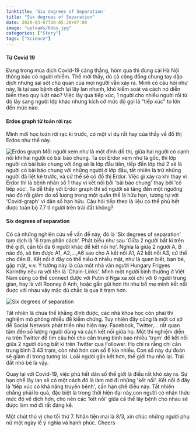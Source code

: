 ```yaml
---
linktitle: 'Six degrees of Separation'
title: "Six degrees of Separation"
date: 2020-03-07T20:05:20+07:00
image: "uploads/6dos.jpg"
categories: ["Story"]
tags: ["Science"]
---
```

#### Từ Covid 19
Đang trong mùa dịch Covid-19 căng thẳng, hôm qua thì đùng cái Hà Nội thông báo có người nhiễm. Thế mới thấy, dù cả cộng đồng chung tay dập dịch nhưng sai sót chủ quan của mọi người vẫn xảy ra. Mình có câu hỏi như này, là tại sao bệnh dịch lại lây lan nhanh, khó kiểm soát và cách nó diễn biến theo quy luật nào? Việc lây qua tiếp xúc, 1 người cho nhiều người rồi từ đó lây sang người lớp khác nhưng kích cỡ mức độ gọi là "tiếp xúc" to lớn đến mức nào. 


#### Erdos graph từ toán rời rạc
Mình mới học toán rời rạc kì trước, có một ví dụ rất hay của thầy về đồ thị Erdos như thế này.

![Erdos graph](https://encrypted-tbn0.gstatic.com/images?q=tbn%3AANd9GcTob4iCFYr_E9M5kVHsWYWUgmRR9FqNq3le53U9z1A3DGv9OMq7 "erdos graph")
Mỗi người xem như là một đỉnh đồ thị, giữa hai người có cạnh nối khi hai người có bài báo chung. Ta coi Erdor xem như là gốc, thì lớp người có bài báo chung với ông sẽ là lớp đầu tiên, tiếp đến lớp thứ 2 sẽ là người có bài báo chung với những người ở lớp đầu, tất nhiên là trừ những người đã liệt kê trước, và cứ thế sẽ có đồ thị Erdor. Việc gì xảy ra khi thay vì Erdor thì là bệnh nhân số 1 thay vì kết nối bởi 'bài báo chung' thay bởi 'có tiếp xúc'. Ta dễ thấy với Erdor graph thì số người sẽ tăng đến một ngưỡng nào đó rồi giảm do số lượng trong một quần thể là hữu hạn, tương tự với 'Covid-graph' vì dân số hạn hữu. Câu hỏi tiếp theo là liệu có thể phủ hết được toàn bộ 7.7 tỉ người trên trái đất không? 


#### Six degrees of separation


Có cả những nghiên cứu về vấn đề này, đó là 'Six degrees of separation' tạm dịch là '6 trạm phân cách'. Phát biểu như sau 'Giữa 2 người bất kì trên thế giới, cần tối đa 6 người khác để kết nối họ'. Nghĩa là giữa 2 người A, B nào đó, sẽ tìm được A1, A2,...,A6 sao cho A kết nối A1, A2 kết nối A3, cứ thế cho đến B. Kết nối ở đây có thể hiểu ở nhiều mặt, như là quen biết, bạn bè, gặp mặt, v.v. Ý tưởng này là của một nhà văn người Hungary Frigyes Karinthy nêu ra với tên là 'Chain-Links'. Mình một người bình thường ở Việt Nam cũng có thể connect được với Putin ở Nga xa xôi chỉ với 6 người trung gian, hay là với Rooney ở Anh, hoặc gần gũi hơn thì như bố mẹ mình kết nối được với nhau vậy mặc dù chắc là qua ít trạm hơn.

![Six degrees of separation](https://themirrorinquirer.files.wordpress.com/2017/02/6degrees.jpg?w=640 "Six degrees of separation")

Tất nhiên là chưa thể khẳng định được, các nhà khoa học còn phải thí nghiệm mô phỏng nhiều để kiểm chứng.
Tuy nhiên đây cũng là một cơ sở để Social Network phát triển như hiện nay. Facebook, Twitter,... rất quan tâm đến số lượng người dùng và cách kết nối giữa họ. Một thí nghiệm diễn ra trên Twitter để tìm câu hỏi cho cần trung bình bao nhiêu 'trạm' để kết nối giữa 2 người dùng bất kì trên Twitter qua Follower. Họ chỉ ra rằng chỉ cần trung bình 3.43 trạm, còn nhỏ hơn con số 6 kia nhiều. Con số này dự đoán sẽ giảm đi trong tương lai. Loài người gắn kết hơn, thế giới thu nhỏ lại. Trái đất nhỏ bé là vậy. 


Quay lại với Covid-19, việc phủ hết dân số thế giới là điều rất khó xảy ra. Sự hạn chế lây lan sẽ có một cách đó là làm mờ đi những 'kết nối'. Kết nối ở đây là 'tiếp xúc có khả năng truyền bệnh', cần hạn chế điều này. Tất nhiên chẳng phải lo quá, đặc biệt là trong thời hiện đại này,con người có nhận thức mức độ về dịch hơn, cho nên các 'kết nối' giữa cá thể lây bệnh cho nhau sẽ được làm mờ đi rất đáng kể.  


Một chút thú vị cho tối thứ 7. Nhân tiện mai là 8/3, xin chúc những người phụ nữ một ngày lễ ý nghĩa và hạnh phúc. Cheers




















